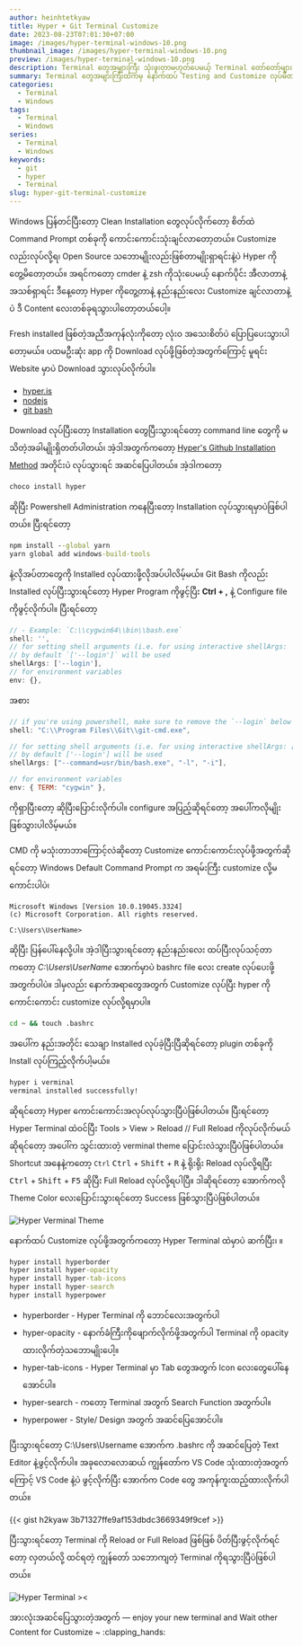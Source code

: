 ```yaml
---
author: heinhtetkyaw
title: Hyper + Git Terminal Customize
date: 2023-08-23T07:01:30+07:00
image: /images/hyper-terminal-windows-10.png
thumbnail_image: /images/hyper-terminal-windows-10.png
preview: /images/hyper-terminal-windows-10.png
description: Terminal တွေအများကြီး သုံးဖူးတာမဟုတ်ပေမယ့် Terminal တော်တော်များများလိုက်သုံးရင်း ဒီတစ်ခါကတော့ Hyper + terminal လေးကို Git နဲရောသုးဖြစ်သွားတာလေးပါ။
summary: Terminal တွေအများကြီးထဲကမှ နောက်ထပ် Testing and Customize လုပ်မိတာကတော့ Hyper Terminal လေးပါ။ နည်းနည်းလေး သွက်တယ်ထင်ရပေမယ့် မသွက်သလိုလိုဖြစ်နေတာနဲ့ Testing လုပ်ပြီး Windows နောက်တစ်ခါ တင်လိုက်တော့ မထည့်ဖြစ်တော့တာလေး ဆိုပေမယ့် Test လည်းလုပ်ခဲ့သလို Customize လည်း ကောင်းကောင်းလုပ်ခဲ့တာလေးကို Note အဖြစ်နဲ့ မှတ်ရင်း
categories:
  - Terminal
  - Windows
tags:
  - Terminal
  - Windows
series:
  - Terminal
  - Windows
keywords:
  - git
  - hyper
  - Terminal
slug: hyper-git-terminal-customize
---
```


Windows ပြန်တင်ပြီးတော့ Clean Installation တွေလုပ်လိုက်တော့ စိတ်ထဲ Command Prompt တစ်ခုကို ကောင်းကောင်းသုံးချင်လာတော့တယ်။ Customize လည်းလုပ်လို့ရ၊ Open Source သဘောမျိုးလည်းဖြစ်တာမျိုးရှာရင်းနဲ့ပဲ Hyper ကို တွေ့မိတော့တယ်။ အရင်ကတော့ cmder နဲ့ zsh ကိုသုံးပေမယ့် နောက်ပိုင်း အီလာတာနဲ့ အသစ်ရှာရင်း ဒီနေ့တော့ Hyper ကိုတွေ့တာနဲ့ နည်းနည်းလေး Customize ချင်လာတာနဲ့ပဲ ဒီ Content လေးတစ်ခုရသွားပါတော့တယ်ပေါ့။

Fresh installed ဖြစ်တဲ့အညီအကုန်လုံးကိုတော့ လုံးဝ အသေးစိတ်ပဲ ပြောပြပေးသွားပါတော့မယ်။ ပထမဦးဆုံး app ကို Download လုပ်ဖို့ဖြစ်တဲ့အတွက်ကြောင့် မူရင်း Website မှာပဲ Download သွားလုပ်လိုက်ပါ။

- [hyper.is](https://hyper.is/)
- [nodejs](https://nodejs.org/en/download/)
- [git bash](https://git-scm.com/downloads)

Download လုပ်ပြီးတော့ Installation တွေပြီးသွားရင်တော့ command line တွေကို မသိတဲ့အခါမျိုးရှိတတ်ပါတယ်၊ အဲ့ဒါအတွက်ကတော့ [Hyper's Github Installation Method](https://github.com/vercel/hyper) အတိုင်းပဲ လုပ်သွားရင် အဆင်ပြေပါတယ်။ အဲ့ဒါကတော့

```cmd
choco install hyper
```

ဆိုပြီး Powershell Administration ကနေပြီးတော့ Installation လုပ်သွားရမှာပဲဖြစ်ပါတယ်။ ပြီးရင်တော့

```cmd
npm install --global yarn
yarn global add windows-build-tools
```

နဲ့လိုအပ်တာတွေကို Installed လုပ်ထားဖို့လိုအပ်ပါလိမ့်မယ်။ Git Bash ကိုလည်း Installed လုပ်ပြီးသွားရင်တော့ Hyper Program ကိုဖွင့်ပြီး **Ctrl + ,** နဲ့ Configure file ကိုဖွင့်လိုက်ပါ။ ပြီးရင်တော့

```js
// - Example: `C:\\cygwin64\\bin\\bash.exe`
shell: '',
// for setting shell arguments (i.e. for using interactive shellArgs: `['-i']`)
// by default `['--login']` will be used
shellArgs: ['--login'],
// for environment variables
env: {},
```

အစား

```js
// if you're using powershell, make sure to remove the `--login` below
shell: "C:\\Program Files\\Git\\git-cmd.exe",

// for setting shell arguments (i.e. for using interactive shellArgs: ['-i'])
// by default ['--login'] will be used
shellArgs: ["--command=usr/bin/bash.exe", "-l", "-i"],

// for environment variables
env: { TERM: "cygwin" },

```

<script src="https://gist.github.com/coco-napky/404220405435b3d0373e37ec43e54a23.js"></script>

ကိုရှာပြီးတော့ ဆိုပြီးပြောင်းလိုက်ပါ။ configure အပြည့်ဆိုရင်တော့ အပေါ်ကလိုမျိုးဖြစ်သွားပါလိမ့်မယ်။

CMD ကို မသုံးတာဘာကြောင့်လဲဆိုတော့ Customize ကောင်းကောင်းလုပ်ဖို့အတွက်ဆိုရင်တော့ Windows Default Command Prompt က အရမ်းကြီး customize လို့မကောင်းပါပဲ၊

```text
Microsoft Windows [Version 10.0.19045.3324]
(c) Microsoft Corporation. All rights reserved.

C:\Users\UserName>
```

ဆိုပြီး ပြန်ပေါ်နေလို့ပါ။ အဲ့ဒါပြီးသွားရင်တော့ နည်းနည်းလေး ထပ်ပြီးလုပ်သင့်တာကတော့ _C:\Users\UserName_ အောက်မှာပဲ bashrc file လေး create လုပ်ပေးဖို့အတွက်ပါပဲ။ ဒါမှလည်း နောက်အရာတွေအတွက် Customize လုပ်ပြီး hyper ကို ကောင်းကောင်း customize လုပ်လို့ရမှာပါ။

```cmd
cd ~ && touch .bashrc
```

အပေါ်က နည်းအတိုင်း သေချာ Installed လုပ်ခဲ့ပြီးပြီဆိုရင်တော့ plugin တစ်ခုကို Install လုပ်ကြည့်လိုက်ပါ့မယ်။

```cmd
hyper i verminal
verminal installed successfully!
```

ဆိုရင်တော့ Hyper ကောင်းကောင်းအလုပ်လုပ်သွားပြီပဲဖြစ်ပါတယ်။ ပြီးရင်တော့ Hyper Terminal ထဲဝင်ပြီး Tools > View > Reload // Full Reload ကိုလုပ်လိုက်မယ်ဆိုရင်တော့ အပေါ်က သွင်းထားတဲ့ verminal theme ပြောင်းလဲသွားပြီပဲဖြစ်ပါတယ်။ Shortcut အနေနဲ့ကတော့ `Ctrl` <kbd>Ctrl</kbd> + <kbd>Shift</kbd> + <kbd>R</kbd> နဲ့ ရိုးရိုး Reload လုပ်လို့ရပြီး <kbd>Ctrl</kbd> + <kbd>Shift</kbd> + <kbd>F5</kbd> ဆိုပြီး Full Reload လုပ်လို့ရပါပြီ။ ဒါဆိုရင်တော့ အောက်ကလို Theme Color လေးပြောင်းသွားရင်တော့ Success ဖြစ်သွားပြီပဲဖြစ်ပါတယ်။

![Hyper Verminal Theme](/images/hyper-verminal.png)

နောက်ထပ် Customize လုပ်ဖို့အတွက်ကတော့ Hyper Terminal ထဲမှာပဲ ဆက်ပြီး၊ ။

```cmd
hyper install hyperborder
hyper install hyper-opacity
hyper install hyper-tab-icons
hyper install hyper-search
hyper install hyperpower
```

- hyperborder - Hyper Terminal ကို ဘောင်လေးအတွက်ပါ
- hyper-opacity - နောက်ခံကြီးကိုဖျောက်လိုက်ဖို့အတွက်ပါ Terminal ကို opacity ထားလိုက်တဲ့သဘောမျိုးပေါ့။
- hyper-tab-icons - Hyper Terminal မှာ Tab တွေအတွက် Icon လေးတွေပေါ်နေအောင်ပါ။
- hyper-search - ကတော့ Terminal အတွက် Search Function အတွက်ပါ။
- hyperpower - Style/ Design အတွက် အဆင်ပြေအောင်ပါ။

ပြီးသွားရင်တော့ C:\Users\Username အောက်က .bashrc ကို အဆင်ပြေတဲ့ Text Editor နဲ့ဖွင့်လိုက်ပါ။ အခုလောလောဆယ် ကျွန်တော်က VS Code သုံးထားတဲ့အတွက်ကြောင့် VS Code နဲ့ပဲ ဖွင့်လိုက်ပြီး အောက်က Code တွေ အကုန်ကူးထည့်ထားလိုက်ပါတယ်။

{{< gist h2kyaw 3b71327ffe9af153dbdc3669349f9cef >}}

ပြီးသွားရင်တော့ Terminal ကို Reload or Full Reload ဖြစ်ဖြစ် ပိတ်ပြီးဖွင့်လိုက်ရင်တော့ လှတယ်လို့ ထင်ရတဲ့ ကျွန်တော် သဘောကျတဲ့ Terminal ကိုရသွားပြီပဲဖြစ်ပါတယ်။

![Hyper Terminal ><](/images/hyper-terminal-windows-10.png 'Hyper Terminal')

အားလုံးအဆင်ပြေသွားတဲ့အတွက် — enjoy your new terminal and Wait other Content for Customize ~ :clapping_hands:
